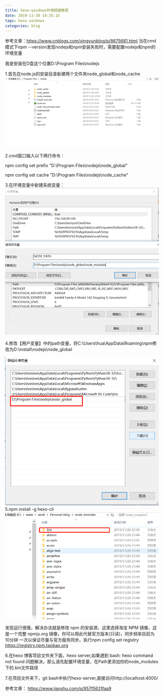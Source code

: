 ```yaml
---
title: hexo-windows环境搭建教程
date: 2019-11-30 14:35:15
tags: hexo windows
categories: blog
---
```


参考文章：https://www.cnblogs.com/xingyunblog/p/8675681.html
当在cmd模式下npm --version发现nodejs和npm安装失败时，需要配置nodejs和npm的环境变量

我是安装在D盘这个位置D:\Program Files\nodejs

1.首先在node.js的安装目录新建两个文件夹node_global和node_cache
![](/img/hexo_windows1.png)

2.cmd窗口输入以下两行命令：

npm config set prefix "D:\Program Files\nodejs\node_global"

npm config set cache "D:\Program Files\nodejs\node_cache"


3.在环境变量中新建系统变量：
![](/img/hexo_windows2.png)


4.修改【用户变量】中的path变量，将C:\Users\hua\AppData\Roaming\npm修改为D:\install\nodejs\node_global

![](/img/hexo_windows3.png)
5.npm install -g hexo-cli
![](/img/hexo_windows4.png)

发现运行很慢，解决办法就是修改 npm 的安装源，这里选择淘宝 NPM 镜像，这是一个完整 npmjs.org 镜像，你可以用此代替官方版本(只读)，同步频率目前为 10分钟 一次以保证尽量与官方服务同步。执行npm config set registry https://registry.npm.taobao.org


6.在hexo 博客项目文件夹下面，hexo server,如果遇到
bash: hexo command not found 问题解决，那么请先配置环境变量，在Path里添加你的node_modules下的.bin文件路径





7.在项目文件夹下，git bash中执行hexo-server,直接访问http://localhost:4000/



参考文章：
https://www.jianshu.com/p/957f5631faa9